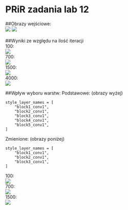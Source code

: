 # PRiR zadania lab 12
##Obrazy wejściowe:<br>
![](cat.png)
![](artwork.jpg)<br><br>
##Wyniki ze względu na ilość iteracji <br>
100: <br>![](100(1).png)<br>
700: <br>![](700(1).png)<br>
1500: <br>![](1500(1).png)<br>
4000: <br>![](4000(1).png)<br>

##Wpływ wyboru warstw:
Podstawowe: (obrazy wyżej)
```
style_layer_names = [
    "block1_conv1",
    "block2_conv1",
    "block3_conv1",
    "block4_conv1",
    "block5_conv1",
]
```

Zmienione: (obrazy poniżej)
```
style_layer_names = [
    "block1_conv1",
    "block2_conv1",
    "block3_conv1",
]
```
100: <br>![](100(2).png)<br>
700: <br>![](700(2).png)<br>
1500: <br>![](1500(2).png)<br>
